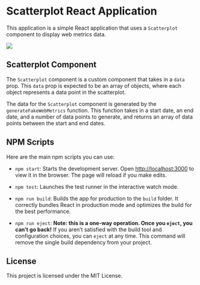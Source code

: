 # Scatterplot React Application

This application is a simple React application that uses a `Scatterplot` component to display web metrics data.

![](https://github.com/moisescorrea3/scatterplot/blob/main/scatterplot1.gif)

## Scatterplot Component

The `Scatterplot` component is a custom component that takes in a `data` prop. This `data` prop is expected to be an array of objects, where each object represents a data point in the scatterplot.

The data for the `Scatterplot` component is generated by the `generateFakeWebMetrics` function. This function takes in a start date, an end date, and a number of data points to generate, and returns an array of data points between the start and end dates.

## NPM Scripts

Here are the main npm scripts you can use:

- `npm start`: Starts the development server. Open [http://localhost:3000](http://localhost:3000) to view it in the browser. The page will reload if you make edits.

- `npm test`: Launches the test runner in the interactive watch mode.

- `npm run build`: Builds the app for production to the `build` folder. It correctly bundles React in production mode and optimizes the build for the best performance.

- `npm run eject`: **Note: this is a one-way operation. Once you `eject`, you can’t go back!** If you aren’t satisfied with the build tool and configuration choices, you can `eject` at any time. This command will remove the single build dependency from your project.

## License

This project is licensed under the MIT License.
